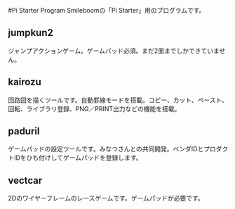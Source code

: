 #Pi Starter Program
Smileboomの「Pi Starter」用のプログラムです。

## jumpkun2
ジャンプアクションゲーム。ゲームパッド必須。まだ2面までしかできていません。

## kairozu
回路図を描くツールです。自動罫線モードを搭載。コピー、カット、ペースト、回転、ライブラリ登録、PNG／PRINT出力などの機能を搭載。

## paduril
ゲームパッドの設定ツールです。みなつさんとの共同開発。ベンダIDとプロダクトIDをひも付けしてゲームパッドを登録します。

## vectcar
2Dのワイヤーフレームのレースゲームです。ゲームパッドが必要です。
